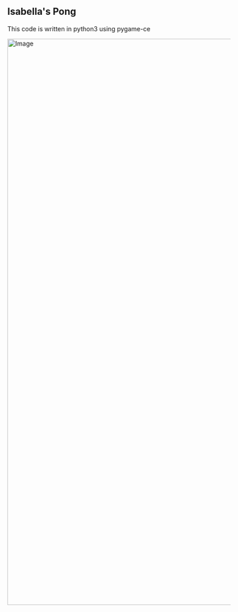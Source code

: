 ## Isabella's Pong

This code is written in python3 using pygame-ce


<img width="1276" alt="Image" src="https://github.com/user-attachments/assets/63b19ff9-fcb0-4253-bb03-0b5f45ff05de" />

